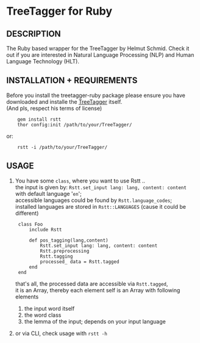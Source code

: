 TreeTagger for Ruby
===================

DESCRIPTION
-------------------
The Ruby based wrapper for the TreeTagger by Helmut Schmid.
Check it out if you are interested
in Natural Language Processing (NLP) and Human Language Technology (HLT).

INSTALLATION + REQUIREMENTS
-------------------
Before you install the treetagger-ruby package please ensure you have downloaded and installe the [TreeTagger](http://www.ims.uni-stuttgart.de/projekte/corplex/TreeTagger/) itself.  
(And pls, respect his terms of license)

		gem install rstt
		thor config:init /path/to/your/TreeTagger/

or:

		rstt -i /path/to/your/TreeTagger/

USAGE
-------------------

1. You have some `class`, where you want to use Rstt ..  
the input is given by: `Rstt.set_input lang: lang, content: content` with default language '`en`';  
accessible languages could be found by `Rstt.language_codes`;  
installed languages are stored in `Rstt::LANGUAGES` (cause it could be different)

		class Foo
			include Rstt
			
			def pos_tagging(lang,content)
				Rstt.set_input lang: lang, content: content
				Rstt.preprocessing
				Rstt.tagging
				processed_ data = Rstt.tagged
			end
		end

	that's all, the processed data are accessible via `Rstt.tagged`,  
	it is an Array, thereby each element self is an Array with following elements

	1. the input word itself
	2. the word class
	3. the lemma of the input; depends on your input language

2. or via CLI, check usage with `rstt -h`
